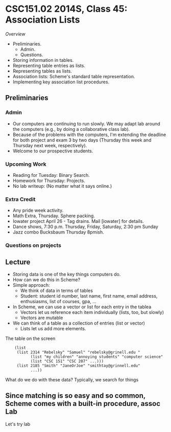 CSC151.02 2014S, Class 45: Association Lists
============================================

_Overview_

* Preliminaries.
    * Admin.
    * Questions.
* Storing information in tables.
* Representing table entries as lists.
* Representing tables as lists.
* Association lists: Scheme's standard table representation.
* Implementing key association list procedures.

Preliminaries
-------------

### Admin

* Our computers are continuing to run slowly.  We may adapt lab around
  the computers (e.g., by doing a collaborative class lab).
* Because of the problems with the computers, I'm extending the deadline
  for both project and exam 3 by two days (Thursday this week and
  Thursday next week, respectively).
* Welcome to our prospective students.

### Upcoming Work

* Reading for Tuesday: Binary Search.
* Homework for Thursday: Projects.
* No lab writeup: (No matter what it says online.)

### Extra Credit

* Any pride week activity.
* Math Extra, Thursday.  Sphere packing.
* Iowater project April 26 - Tag drains.  Mail [iowater] for details.
* Dance shows, 7:30 p.m. Thursday, Friday, Saturday, 2:30 pm Sunday
* Jazz combo Bucksbaum Thursday 8pmish.

### Questions on projects

Lecture
-------

* Storing data is one of the key things computers do. 
* How can we do this in Scheme?
* Simple approach:
    * We think of data in terms of tables
    * Student: student id number, last name, first name, email address, 
      enthusiasms, list of courses, gpa, ...
* In Scheme, we can use a vector or list for each entry in the tablea
    * Vectors let us reference each item individually (lists, too, but slowly)
    * Vectors are mutable
* We can think of a table as a collection of entries (list or vector)
    * Lists let us add more elements.

The table on the screen

        (list
         (list 2314 "Rebelsky" "Samuel" "rebelsky@grinell.edu "
               (list "my children" "annoying students" "computer science"
               (list "CSC 151" "CSC 207" ...)))
         (list 2185 "Smith" "JaneOrJoe" "smithtay@grinnell.edu"
               ...))

What do we do with these data?  Typically, we search for things

Since matching is so easy and so common, Scheme comes with a built-in procedure,
assoc
Lab
---

Let's try lab
